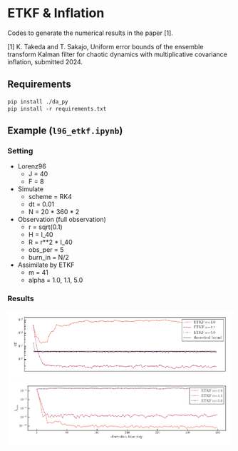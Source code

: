 # ETKF & Inflation
Codes to generate the numerical results in the paper [1].

[1] K. Takeda and T. Sakajo, Uniform error bounds of the ensemble transform Kalman filter for chaotic dynamics with multiplicative covariance inflation, submitted 2024.

## Requirements
```
pip install ./da_py
pip install -r requirements.txt
```

## Example (`l96_etkf.ipynb`)
### Setting
- Lorenz96
  - J = 40
  - F = 8
- Simulate
  - scheme = RK4
  - dt = 0.01
  - N = 20 * 360 * 2
- Observation (full observation)
  - r = sqrt(0.1)
  - H = I_40
  - R = r**2 * I_40
  - obs_per = 5
  - burn_in = N/2
- Assimilate by ETKF
    - m = 41
    - alpha = 1.0, 1.1, 5.0
 
### Results
![square error](https://github.com/KotaTakeda/etkf_inflation/blob/main/data/l96-etkf-inflation_se.png)
![eigen value](https://github.com/KotaTakeda/etkf_inflation/blob/main/data/l96-etkf-inflation_eval.png)
